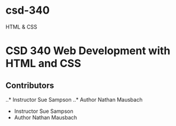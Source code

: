 # csd-340
HTML &amp; CSS
# CSD 340 Web Development with HTML and CSS
## Contributors
..* Instructor Sue Sampson
..* Author Nathan Mausbach
<body>
<ul>
    <li>Instructor Sue Sampson</li>
    <li>Author Nathan Mausbach</li>
</ul>
</body>